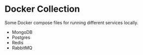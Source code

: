 # Docker Collection

Some Docker compose files for running different services locally.

- MongoDB
- Postgres
- Redis
- RabbitMQ
